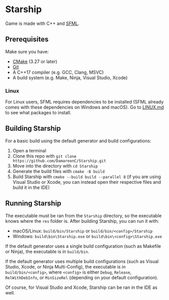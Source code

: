 # Starship

Game is made with C++ and [SFML](https://www.sfml-dev.org/).

## Prerequisites

Make sure you have:
* [CMake](https://cmake.org/download/) (3.27 or later)
* [Git](https://git-scm.com/downloads)
* A C++17 compiler (e.g. GCC, Clang, MSVC)
* A build system (e.g. Make, Ninja, Visual Studio, Xcode)

### Linux

For Linux users, SFML requires dependencies to be installed (SFML already comes with these dependencies on Windows and macOS). Go to [LINUX.md](./docs/LINUX.md) to see what packages to install.

## Building Starship

For a basic build using the default generator and build configurations:

1. Open a terminal
2. Clone this repo with `git clone https://github.com/DamareonC/Starship.git`
3. Move into the directory with `cd Starship`
4. Generate the build files with `cmake -B build`
5. Build Starship with `cmake --build build --parallel 8` (if you are using Visual Studio or Xcode, you can instead open their respective files and build it in the IDE)

## Running Starship

The executable must be ran from the `Starship` directory, so the executable knows where the `res` folder is. After building Starship, you can run it with:

* macOS/Linux: `build/bin/Starship` or `build/bin/<config>/Starship`
* Windows: `build\bin\Starship.exe` or `build\bin\<config>\Starship.exe`

If the default generator uses a single build configuration (such as Makefile or Ninja), the executable is in `build/bin`.

If the default generator uses multiple build configurations (such as Visual Studio, Xcode, or Ninja Multi-Config), the executable is in `build/bin/<config>`, where `<config>` is either `Debug`, `Release`, `RelWithDebInfo`, or `MinSizeRel` (depending on your default configuration).

Of course, for Visual Studio and Xcode, Starship can be ran in the IDE as well.